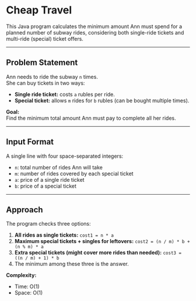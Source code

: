 # Cheap Travel

This Java program calculates the minimum amount Ann must spend for a planned number of subway rides, considering both single-ride tickets and multi-ride (special) ticket offers.

---

## Problem Statement

Ann needs to ride the subway `n` times.  
She can buy tickets in two ways:

- **Single ride ticket:** costs `a` rubles per ride.
- **Special ticket:** allows `m` rides for `b` rubles (can be bought multiple times).

**Goal:**  
Find the minimum total amount Ann must pay to complete all her rides.

---

## Input Format

A single line with four space-separated integers:
- `n`: total number of rides Ann will take
- `m`: number of rides covered by each special ticket
- `a`: price of a single ride ticket
- `b`: price of a special ticket

---

## Approach

The program checks three options:
1. **All rides as single tickets:** `cost1 = n * a`
2. **Maximum special tickets + singles for leftovers:** `cost2 = (n / m) * b + (n % m) * a`
3. **Extra special tickets (might cover more rides than needed):** `cost3 = ((n / m) + 1) * b`
4. The minimum among these three is the answer.

**Complexity:**  
- Time: O(1)
- Space: O(1)

